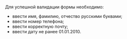 Для успешной валидации формы необходимо:
- ввести имя, фамилию, отчество русскими буквами;
- ввести номер телефона;
- ввести корректную почту;
- ввести дату не ранее 01.01.2010.